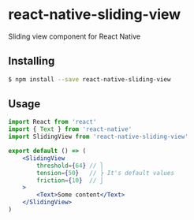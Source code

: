 # react-native-sliding-view
Sliding view component for React Native

## Installing
```bash
$ npm install --save react-native-sliding-view
```

## Usage
```jsx
import React from 'react'
import { Text } from 'react-native'
import SlidingView from 'react-native-sliding-view'

export default () => (
    <SlidingView
        threshold={64} // ⎫
        tension={50}   // ⎬ It's default values
        friction={10}  // ⎭
    >
        <Text>Some content</Text>
    </SlidingView>
)
